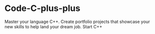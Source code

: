 # Code-C-plus-plus
 Master your language C++. Create portfolio projects that showcase your new skills to help land your dream job.
 Start C++ 
